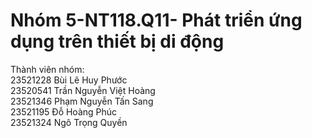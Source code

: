 # Nhóm 5-NT118.Q11- Phát triển ứng dụng trên thiết bị di động #
Thành viên nhóm:                                                                                                                                                                        
23521228	Bùi Lê Huy Phước                                                                                                                                                                                         
23520541	Trần Nguyễn Việt Hoàng                                                                                                                
23521346	Phạm Nguyễn Tấn Sang                                                                                                                                              
23521195	Đỗ Hoàng Phúc                                                                                                                    
23521324	Ngô Trọng Quyền
